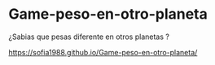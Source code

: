 # Game-peso-en-otro-planeta

¿Sabias que pesas diferente en otros planetas ?

https://sofia1988.github.io/Game-peso-en-otro-planeta/

